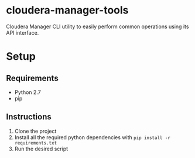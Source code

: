 # cloudera-manager-tools
Cloudera Manager CLI utility to easily perform common operations using its API interface.

# Setup

## Requirements
+ Python 2.7
+ pip

## Instructions
1. Clone the project
1. Install all the required python dependencies with `pip install -r requirements.txt`
1. Run the desired script
